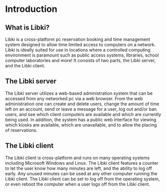 # Introduction

## What is Libki?

Libki is a cross-platform pc reservation booking and time management system designed to allow time limited access to computers on a network. Libki is ideally suited for use in locations where a controlled computing environment is paramount such as public access systems, libraries, school computer laboratories and more! It consists of two parts, the Libki server, and the Libki client.

## The Libki server

The Libki server utilizes a web-based administration system that can be accessed from any networked pc via a web browser. From the web administration one can create and delete users, change the amount of time left on an account, send or leave a message for a user, log out and/or ban users, and see which client computers are available and which are currently being used. In addition, the system has a public web interface for viewing which kiosks are available, which are unavailable, and to allow the placing of reservations.

## The Libki client

The Libki client is cross-platform and runs on many operating systems including Microsoft Windows and Linux. The Libki client features a counter to let the user know how many minutes are left, and the ability to log off early. Any unused minutes can be used at any other computer running the Libki client. The Libki client can be set to log off from the operating system, or even reboot the computer when a user logs off from the Libki client.



